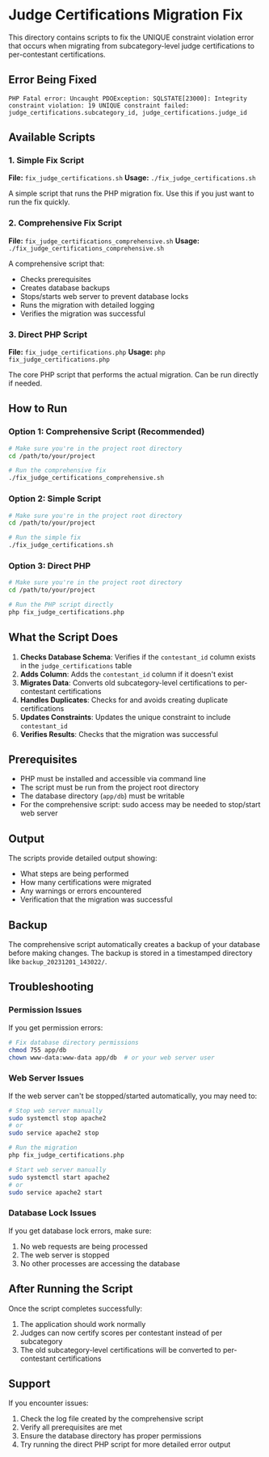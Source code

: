# Judge Certifications Migration Fix

This directory contains scripts to fix the UNIQUE constraint violation error that occurs when migrating from subcategory-level judge certifications to per-contestant certifications.

## Error Being Fixed

```
PHP Fatal error: Uncaught PDOException: SQLSTATE[23000]: Integrity constraint violation: 19 UNIQUE constraint failed: judge_certifications.subcategory_id, judge_certifications.judge_id
```

## Available Scripts

### 1. Simple Fix Script
**File:** `fix_judge_certifications.sh`
**Usage:** `./fix_judge_certifications.sh`

A simple script that runs the PHP migration fix. Use this if you just want to run the fix quickly.

### 2. Comprehensive Fix Script
**File:** `fix_judge_certifications_comprehensive.sh`
**Usage:** `./fix_judge_certifications_comprehensive.sh`

A comprehensive script that:
- Checks prerequisites
- Creates database backups
- Stops/starts web server to prevent database locks
- Runs the migration with detailed logging
- Verifies the migration was successful

### 3. Direct PHP Script
**File:** `fix_judge_certifications.php`
**Usage:** `php fix_judge_certifications.php`

The core PHP script that performs the actual migration. Can be run directly if needed.

## How to Run

### Option 1: Comprehensive Script (Recommended)
```bash
# Make sure you're in the project root directory
cd /path/to/your/project

# Run the comprehensive fix
./fix_judge_certifications_comprehensive.sh
```

### Option 2: Simple Script
```bash
# Make sure you're in the project root directory
cd /path/to/your/project

# Run the simple fix
./fix_judge_certifications.sh
```

### Option 3: Direct PHP
```bash
# Make sure you're in the project root directory
cd /path/to/your/project

# Run the PHP script directly
php fix_judge_certifications.php
```

## What the Script Does

1. **Checks Database Schema**: Verifies if the `contestant_id` column exists in the `judge_certifications` table
2. **Adds Column**: Adds the `contestant_id` column if it doesn't exist
3. **Migrates Data**: Converts old subcategory-level certifications to per-contestant certifications
4. **Handles Duplicates**: Checks for and avoids creating duplicate certifications
5. **Updates Constraints**: Updates the unique constraint to include `contestant_id`
6. **Verifies Results**: Checks that the migration was successful

## Prerequisites

- PHP must be installed and accessible via command line
- The script must be run from the project root directory
- The database directory (`app/db`) must be writable
- For the comprehensive script: sudo access may be needed to stop/start web server

## Output

The scripts provide detailed output showing:
- What steps are being performed
- How many certifications were migrated
- Any warnings or errors encountered
- Verification that the migration was successful

## Backup

The comprehensive script automatically creates a backup of your database before making changes. The backup is stored in a timestamped directory like `backup_20231201_143022/`.

## Troubleshooting

### Permission Issues
If you get permission errors:
```bash
# Fix database directory permissions
chmod 755 app/db
chown www-data:www-data app/db  # or your web server user
```

### Web Server Issues
If the web server can't be stopped/started automatically, you may need to:
```bash
# Stop web server manually
sudo systemctl stop apache2
# or
sudo service apache2 stop

# Run the migration
php fix_judge_certifications.php

# Start web server manually
sudo systemctl start apache2
# or
sudo service apache2 start
```

### Database Lock Issues
If you get database lock errors, make sure:
1. No web requests are being processed
2. The web server is stopped
3. No other processes are accessing the database

## After Running the Script

Once the script completes successfully:
1. The application should work normally
2. Judges can now certify scores per contestant instead of per subcategory
3. The old subcategory-level certifications will be converted to per-contestant certifications

## Support

If you encounter issues:
1. Check the log file created by the comprehensive script
2. Verify all prerequisites are met
3. Ensure the database directory has proper permissions
4. Try running the direct PHP script for more detailed error output
